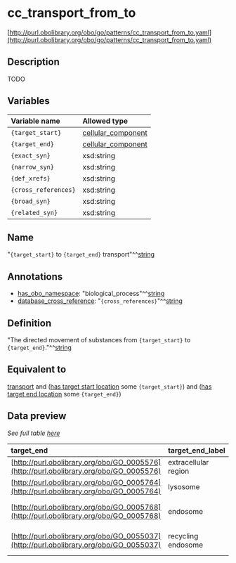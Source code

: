 # cc_transport_from_to

[http://purl.obolibrary.org/obo/go/patterns/cc_transport_from_to.yaml](http://purl.obolibrary.org/obo/go/patterns/cc_transport_from_to.yaml)

## Description

TODO




## Variables

| Variable name | Allowed type |
|:--------------|:-------------|
| `{target_start}` | [cellular_component](http://purl.obolibrary.org/obo/GO_0005575) |
| `{target_end}` | [cellular_component](http://purl.obolibrary.org/obo/GO_0005575) |
| `{exact_syn}` | xsd:string |
| `{narrow_syn}` | xsd:string |
| `{def_xrefs}` | xsd:string |
| `{cross_references}` | xsd:string |
| `{broad_syn}` | xsd:string |
| `{related_syn}` | xsd:string |

## Name

"`{target_start}` to `{target_end}` transport"^^[string](http://www.w3.org/2001/XMLSchema#string)

## Annotations

- [has_obo_namespace](http://www.geneontology.org/formats/oboInOwl#hasOBONamespace): "biological_process"^^[string](http://www.w3.org/2001/XMLSchema#string)
- [database_cross_reference](http://www.geneontology.org/formats/oboInOwl#hasDbXref): "`{cross_references}`"^^[string](http://www.w3.org/2001/XMLSchema#string)

## Definition

"The directed movement of substances from `{target_start}` to `{target_end}`."^^[string](http://www.w3.org/2001/XMLSchema#string)

## Equivalent to

[transport](http://purl.obolibrary.org/obo/GO_0006810)  and ([has target start location](http://purl.obolibrary.org/obo/RO_0002338) some `{target_start}`)  and ([has target end location](http://purl.obolibrary.org/obo/RO_0002339) some `{target_end}`)







## Data preview

*See full table [here](https://github.com/geneontology/go-ontology/tree/master/src/design_patterns/cc_transport_from_to.tsv)*

| target_end | target_end_label | target_start | defined_class | target_start_label | defined_class_label |
|:--|:--|:--|:--|:--|:--|
| [http://purl.obolibrary.org/obo/GO_0005576](http://purl.obolibrary.org/obo/GO_0005576) | extracellular region | [http://purl.obolibrary.org/obo/GO_0005622](http://purl.obolibrary.org/obo/GO_0005622) | [http://purl.obolibrary.org/obo/GO_0140352](http://purl.obolibrary.org/obo/GO_0140352) | intracellular | export from cell |
| [http://purl.obolibrary.org/obo/GO_0005764](http://purl.obolibrary.org/obo/GO_0005764) | lysosome | [http://purl.obolibrary.org/obo/GO_0005770](http://purl.obolibrary.org/obo/GO_0005770) | [http://purl.obolibrary.org/obo/GO_1902774](http://purl.obolibrary.org/obo/GO_1902774) | late endosome | late endosome to lysosome transport |
| [http://purl.obolibrary.org/obo/GO_0005768](http://purl.obolibrary.org/obo/GO_0005768) | endosome | [http://purl.obolibrary.org/obo/GO_0005886](http://purl.obolibrary.org/obo/GO_0005886) | [http://purl.obolibrary.org/obo/GO_0048227](http://purl.obolibrary.org/obo/GO_0048227) | plasma membrane | plasma membrane to endosome transport |
| [http://purl.obolibrary.org/obo/GO_0055037](http://purl.obolibrary.org/obo/GO_0055037) | recycling endosome | [http://purl.obolibrary.org/obo/GO_0005802](http://purl.obolibrary.org/obo/GO_0005802) | [http://purl.obolibrary.org/obo/GO_0044795](http://purl.obolibrary.org/obo/GO_0044795) | trans-Golgi network | trans-Golgi network to recycling endosome transport |

